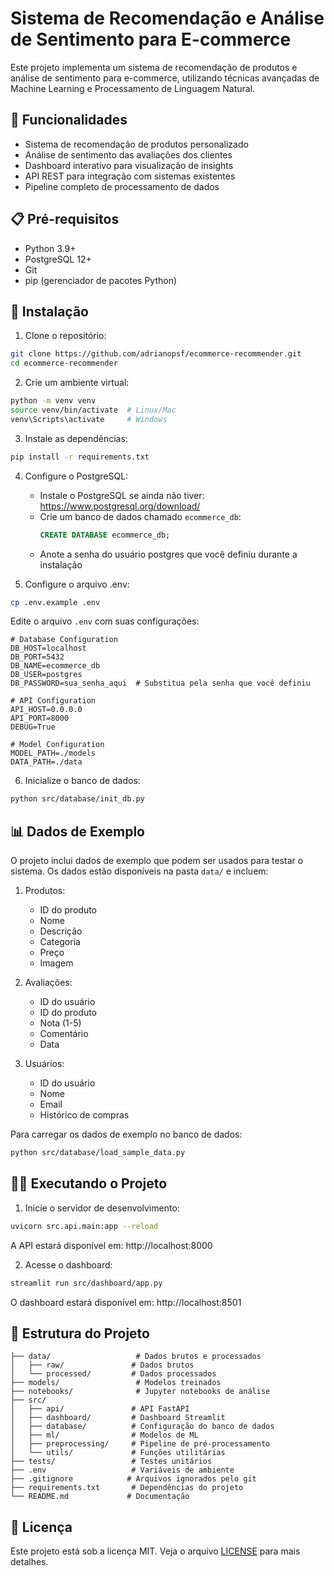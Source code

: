 # Sistema de Recomendação e Análise de Sentimento para E-commerce

Este projeto implementa um sistema de recomendação de produtos e análise de sentimento para e-commerce, utilizando técnicas avançadas de Machine Learning e Processamento de Linguagem Natural.

## 🚀 Funcionalidades

- Sistema de recomendação de produtos personalizado
- Análise de sentimento das avaliações dos clientes
- Dashboard interativo para visualização de insights
- API REST para integração com sistemas existentes
- Pipeline completo de processamento de dados

## 📋 Pré-requisitos

- Python 3.9+
- PostgreSQL 12+
- Git
- pip (gerenciador de pacotes Python)

## 🔧 Instalação

1. Clone o repositório:
```bash
git clone https://github.com/adrianopsf/ecommerce-recommender.git
cd ecommerce-recommender
```

2. Crie um ambiente virtual:
```bash
python -m venv venv
source venv/bin/activate  # Linux/Mac
venv\Scripts\activate     # Windows
```

3. Instale as dependências:
```bash
pip install -r requirements.txt
```

4. Configure o PostgreSQL:
   - Instale o PostgreSQL se ainda não tiver: https://www.postgresql.org/download/
   - Crie um banco de dados chamado `ecommerce_db`:
     ```sql
     CREATE DATABASE ecommerce_db;
     ```
   - Anote a senha do usuário postgres que você definiu durante a instalação

5. Configure o arquivo .env:
```bash
cp .env.example .env
```
Edite o arquivo `.env` com suas configurações:
```
# Database Configuration
DB_HOST=localhost
DB_PORT=5432
DB_NAME=ecommerce_db
DB_USER=postgres
DB_PASSWORD=sua_senha_aqui  # Substitua pela senha que você definiu

# API Configuration
API_HOST=0.0.0.0
API_PORT=8000
DEBUG=True

# Model Configuration
MODEL_PATH=./models
DATA_PATH=./data
```

6. Inicialize o banco de dados:
```bash
python src/database/init_db.py
```

## 📊 Dados de Exemplo

O projeto inclui dados de exemplo que podem ser usados para testar o sistema. Os dados estão disponíveis na pasta `data/` e incluem:

1. Produtos:
   - ID do produto
   - Nome
   - Descrição
   - Categoria
   - Preço
   - Imagem

2. Avaliações:
   - ID do usuário
   - ID do produto
   - Nota (1-5)
   - Comentário
   - Data

3. Usuários:
   - ID do usuário
   - Nome
   - Email
   - Histórico de compras

Para carregar os dados de exemplo no banco de dados:
```bash
python src/database/load_sample_data.py
```

## 🏃‍♂️ Executando o Projeto

1. Inicie o servidor de desenvolvimento:
```bash
uvicorn src.api.main:app --reload
```
A API estará disponível em: http://localhost:8000

2. Acesse o dashboard:
```bash
streamlit run src/dashboard/app.py
```
O dashboard estará disponível em: http://localhost:8501

## 📁 Estrutura do Projeto

```
├── data/                   # Dados brutos e processados
│   ├── raw/               # Dados brutos
│   └── processed/         # Dados processados
├── models/                 # Modelos treinados
├── notebooks/              # Jupyter notebooks de análise
├── src/
│   ├── api/               # API FastAPI
│   ├── dashboard/         # Dashboard Streamlit
│   ├── database/          # Configuração do banco de dados
│   ├── ml/                # Modelos de ML
│   ├── preprocessing/     # Pipeline de pré-processamento
│   └── utils/             # Funções utilitárias
├── tests/                 # Testes unitários
├── .env                   # Variáveis de ambiente
├── .gitignore            # Arquivos ignorados pelo git
├── requirements.txt       # Dependências do projeto
└── README.md             # Documentação
```

## 📝 Licença

Este projeto está sob a licença MIT. Veja o arquivo [LICENSE](LICENSE) para mais detalhes. 